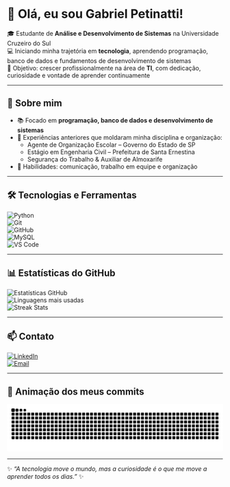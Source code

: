 # 👋 Olá, eu sou Gabriel Petinatti!

🎓 Estudante de **Análise e Desenvolvimento de Sistemas** na Universidade Cruzeiro do Sul  
💻 Iniciando minha trajetória em **tecnologia**, aprendendo programação, banco de dados e fundamentos de desenvolvimento de sistemas  
🚀 Objetivo: crescer profissionalmente na área de **TI**, com dedicação, curiosidade e vontade de aprender continuamente  

---

## 🌟 Sobre mim
- 📚 Focado em **programação, banco de dados e desenvolvimento de sistemas**  
- 🏫 Experiências anteriores que moldaram minha disciplina e organização:  
  - Agente de Organização Escolar – Governo do Estado de SP  
  - Estágio em Engenharia Civil – Prefeitura de Santa Ernestina  
  - Segurança do Trabalho & Auxiliar de Almoxarife  
- 🤝 Habilidades: comunicação, trabalho em equipe e organização  

---

## 🛠️ Tecnologias e Ferramentas
![Python](https://img.shields.io/badge/Python-3776AB?style=for-the-badge&logo=python&logoColor=white)  
![Git](https://img.shields.io/badge/Git-F05032?style=for-the-badge&logo=git&logoColor=white)  
![GitHub](https://img.shields.io/badge/GitHub-181717?style=for-the-badge&logo=github&logoColor=white)  
![MySQL](https://img.shields.io/badge/MySQL-4479A1?style=for-the-badge&logo=mysql&logoColor=white)  
![VS Code](https://img.shields.io/badge/VS_Code-0078D4?style=for-the-badge&logo=visual-studio-code&logoColor=white)  

---

## 📊 Estatísticas do GitHub
![Estatísticas GitHub](https://github-readme-stats.vercel.app/api?username=GabrielPetinatti&show_icons=true&theme=tokyonight)  
![Linguagens mais usadas](https://github-readme-stats.vercel.app/api/top-langs/?username=GabrielPetinatti&layout=compact&theme=tokyonight)  
![Streak Stats](https://github-readme-streak-stats.herokuapp.com/?user=GabrielPetinatti&theme=tokyonight)  

---

## 📫 Contato
[![LinkedIn](https://img.shields.io/badge/LinkedIn-0A66C2?style=for-the-badge&logo=linkedin&logoColor=white)](https://www.linkedin.com/in/gabriel-petinatti-teixeira-costa-b9a327238)  
[![Email](https://img.shields.io/badge/Email-D14836?style=for-the-badge&logo=gmail&logoColor=white)](mailto:gabrielpetinatti@hotmail.com)  

---

## 🐍 Animação dos meus commits
![Snake animation](https://github.com/GabrielPetinatti/GabrielPetinatti/blob/output/github-contribution-grid-snake.svg)

---

✨ *“A tecnologia move o mundo, mas a curiosidade é o que me move a aprender todos os dias.”* ✨


